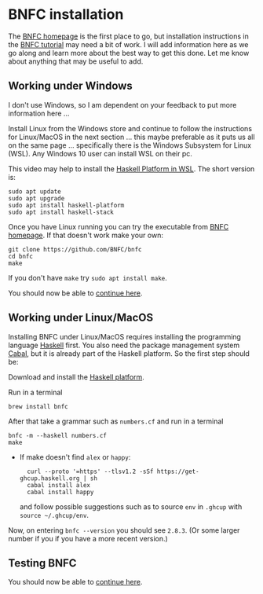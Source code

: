 # BNFC installation

The [BNFC homepage](http://bnfc.digitalgrammars.com/) is the first place to go, but installation instructions in the [BNFC tutorial](http://bnfc.digitalgrammars.com/tutorial/bnfc-tutorial.html) may need a bit of work. I will add information here as we go along and learn more about the best way to get this done. Let me know about anything that may be useful to add. 

## Working under Windows

I don't use Windows, so I am dependent on your feedback to put more information here ...

Install Linux from the Windows store and continue to follow the instructions for Linux/MacOS in the next section ... this maybe preferable as it puts us all on the same page ... specifically there is the Windows Subsystem for Linux (WSL). Any Windows 10 user can install WSL on their pc. 

This video may help to install the [Haskell Platform in WSL](https://www.youtube.com/watch?v=aC3-Ur-mNM0). The short version is:

    sudo apt update
    sudo apt upgrade
    sudo apt install haskell-platform
    sudo apt install haskell-stack

Once you have Linux running you can try the executable from [BNFC homepage](http://bnfc.digitalgrammars.com/). If that doesn't work make your own:

    git clone https://github.com/BNFC/bnfc
    cd bnfc  
    make

If you don't have `make` try `sudo apt install make`.

You should now be able to [continue here](https://hackmd.io/@alexhkurz/HJVtVl068#Generating-a-Parser-from-a-Context-Free-Grammar).

<!--
## Working with Docker

Jonathan Burns produced a setup that may simplify installation for some, using Docker, see [here](https://github.com/alexhkurz/programming-languages-2019/blob/master/LambdaNat-with-Docker/README.md) for details.

Scott Weller wrote up a [VM tutorial]( https://docs.google.com/document/d/17nty9Se19jSxUnQc2G2I635hvn12izD9a77ujF4yamk/edit?usp=sharing) of how to install a Linux VM on Windows to work with Docker.
-->

## Working under Linux/MacOS

Installing BNFC under Linux/MacOS requires installing the programming language [Haskell](https://www.haskell.org/) first. You also need the package management system [Cabal](https://www.haskell.org/cabal/), but it is already part of the Haskell platform. So the first step should be:

Download and install the [Haskell platform](https://www.haskell.org/platform/). 

<!--
Create a directory in which you want to clone the BNFC github directory and `cd` there in a terminal. Then perform the following commands (you may have to add a `cabal update` before the `make`).

    git clone https://github.com/BNFC/bnfc
    cd bnfc  
    make
-->

Run in a terminal

    brew install bnfc

After that take a grammar such as `numbers.cf` and run in a terminal

    bnfc -m --haskell numbers.cf
    make

- If make doesn't find `alex` or `happy`:

        curl --proto '=https' --tlsv1.2 -sSf https://get-ghcup.haskell.org | sh
        cabal install alex 
        cabal install happy 

    and follow possible suggestions such as to source `env` in `.ghcup` with `source ~/.ghcup/env`.

<!--
After calling `make` I get a long list of output finishing with

           Configuring BNFC-2.8.3...
           cabal: Encountered missing dependencies:
           doctest >=0.8, hspec -any, temporary -any

           make: *** [internal-tests] Error 1
        
As far as I understand the missing dependencies and the error can be ignored as long as the executable `bnfc` was generated. 

Use your file browser to find where the exectuable `bnfc` is. I found it as `bnfc/source/dist/build/bnfc` (the first occurrence of `bnfc` refers to the directory cloned from github, the second occurrence refers to the executable).

Now we need to make sure that the operating system finds bnfc when typing `bnfc` in the terminal. For example, if you enter `bnfc --version` you may get a `command not found` message. We need to make sure that `bnfc` will be "in the path". I collected some information on [setting the PATH variable](PATH.md). 
-->
 
Now, on entering `bnfc --version` you should see `2.8.3`. (Or some larger number if you if you have a more recent version.)

## Testing BNFC

You should now be able to [continue here](https://hackmd.io/@alexhkurz/HJVtVl068#Generating-a-Parser-from-a-Context-Free-Grammar).